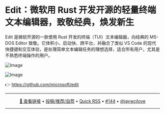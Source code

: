 Edit：微软用 Rust 开发开源的轻量终端文本编辑器，致敬经典，焕发新生
===

Edit 是微软开源的一款使用 Rust 开发的终端（TUI）文本编辑器，向经典的 MS-DOS Editor 致敬。它体积小、启动快、跨平台，并融合了类似 VS Code 的现代快捷键和交互体验，是处理简单文本编辑任务的理想选择，适合所有用户，尤其是不熟悉终端操作的用户。

![Image](https://github.com/user-attachments/assets/08f6d682-34e6-40a1-863d-c2541892a405)

![Image](https://github.com/user-attachments/assets/efdd6f76-972d-4b50-81c9-63dd47dd9514)

👉 https://github.com/microsoft/edit

---

<p align="center">
<a href="https://github.com/microsoft/edit" target="_blank">🔗 查看链接</a> • 
<a href="https://github.com/jaywcjlove/quick-rss/issues/new/choose" target="_blank">投稿/推荐/自荐</a> • 
<a href="https://wangchujiang.com/quick-rss/feeds/index.html" target="_blank">Quick RSS</a> • 
<a href="https://github.com/jaywcjlove/quick-rss/issues/144" target="_blank">#144</a> • 
<a href="https://github.com/jaywcjlove" target="_blank">@jaywcjlove</a>
</p>

---
    